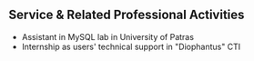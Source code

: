## Service & Related Professional Activities

* Assistant in MySQL lab in University of Patras
* Internship as users' technical support in "Diophantus" CTI
